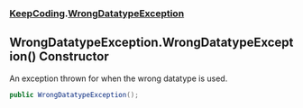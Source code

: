 ### [KeepCoding](KeepCoding.md 'KeepCoding').[WrongDatatypeException](KeepCoding_WrongDatatypeException.md 'KeepCoding.WrongDatatypeException')
## WrongDatatypeException.WrongDatatypeException() Constructor
An exception thrown for when the wrong datatype is used.  
```csharp
public WrongDatatypeException();
```
